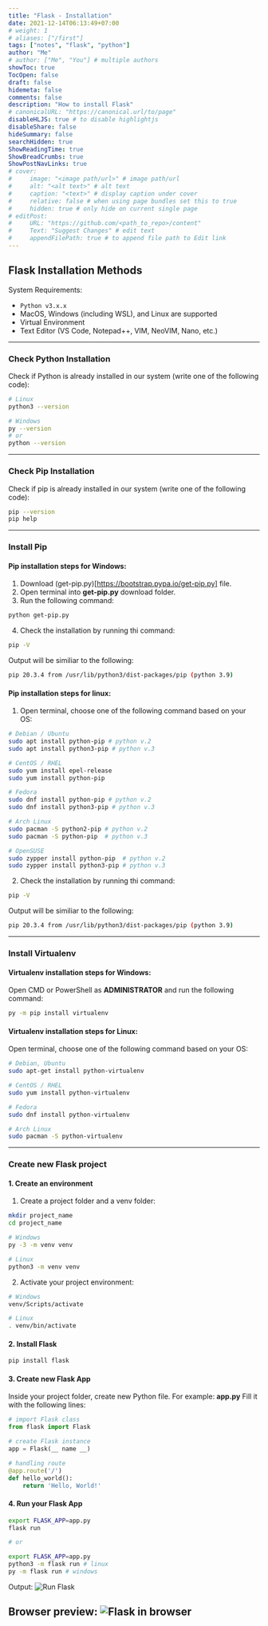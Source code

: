 ```yaml
---
title: "Flask - Installation"
date: 2021-12-14T06:13:49+07:00
# weight: 1
# aliases: ["/first"]
tags: ["notes", "flask", "python"]
author: "Me"
# author: ["Me", "You"] # multiple authors
showToc: true
TocOpen: false
draft: false
hidemeta: false
comments: false
description: "How to install Flask"
# canonicalURL: "https://canonical.url/to/page"
disableHLJS: true # to disable highlightjs
disableShare: false
hideSummary: false
searchHidden: true
ShowReadingTime: true
ShowBreadCrumbs: true
ShowPostNavLinks: true
# cover:
#     image: "<image path/url>" # image path/url
#     alt: "<alt text>" # alt text
#     caption: "<text>" # display caption under cover
#     relative: false # when using page bundles set this to true
#     hidden: true # only hide on current single page
# editPost:
#     URL: "https://github.com/<path_to_repo>/content"
#     Text: "Suggest Changes" # edit text
#     appendFilePath: true # to append file path to Edit link
---
```


## Flask Installation Methods
System Requirements:
* ```Python v3.x.x```
* MacOS, Windows (including WSL), and Linux are supported
* Virtual Environment
* Text Editor (VS Code, Notepad++, VIM, NeoVIM, Nano, etc.)
---

### Check Python Installation
Check if Python is already installed in our system (write one of the following code):
```sh
# Linux
python3 --version

# Windows
py --version
# or
python --version
```
---

### Check Pip Installation
Check if pip is already installed in our system (write one of the following code):
```sh
pip --version
pip help
```
---

### Install Pip
#### Pip installation steps for Windows:
1. Download (get-pip.py)[https://bootstrap.pypa.io/get-pip.py] file.
2. Open terminal into **get-pip.py** download folder.
3. Run the following command:
```sh
python get-pip.py
```
4. Check the installation by running thi command:
```sh
pip -V
```
Output will be similiar to the following:
```sh
pip 20.3.4 from /usr/lib/python3/dist-packages/pip (python 3.9)
```
#### Pip installation steps for linux:
1. Open terminal, choose one of the following command based on your OS:
```sh
# Debian / Ubuntu
sudo apt install python-pip # python v.2
sudo apt install python3-pip # python v.3

# CentOS / RHEL
sudo yum install epel-release
sudo yum install python-pip

# Fedora
sudo dnf install python-pip # python v.2
sudo dnf install python3-pip # python v.3

# Arch Linux
sudo pacman -S python2-pip # python v.2
sudo pacman -S python-pip  # python v.3

# OpenSUSE
sudo zypper install python-pip	# python v.2
sudo zypper install python3-pip	# python v.3
```
2. Check the installation by running thi command:
```sh
pip -V
```
Output will be similiar to the following:
```sh
pip 20.3.4 from /usr/lib/python3/dist-packages/pip (python 3.9)
```
---

### Install Virtualenv
#### Virtualenv installation steps for Windows:
Open CMD or PowerShell as **ADMINISTRATOR** and run the following command:
```bash
py -m pip install virtualenv
```

#### Virtualenv installation steps for Linux:
Open terminal, choose one of the following command based on your OS:
```bash
# Debian, Ubuntu
sudo apt-get install python-virtualenv

# CentOS / RHEL
sudo yum install python-virtualenv

# Fedora
sudo dnf install python-virtualenv

# Arch Linux
sudo pacman -S python-virtualenv
```
---

### Create new Flask project
#### 1. Create an environment
1. Create a project folder and a venv folder:
```bash
mkdir project_name
cd project_name

# Windows
py -3 -m venv venv

# Linux
python3 -m venv venv
```

2. Activate your project environment:
```bash
# Windows
venv/Scripts/activate

# Linux
. venv/bin/activate
```

#### 2. Install Flask 
```bash
pip install flask
```
#### 3. Create new Flask App
Inside your project folder, create new Python file. For example: **app.py**
Fill it with the following lines:
```python
# import Flask class
from flask import Flask 

# create Flask instance 
app = Flask(__ name __)

# handling route
@app.route('/')
def hello_world():
    return 'Hello, World!'
```

#### 4. Run your Flask App
```bash
export FLASK_APP=app.py
flask run

# or

export FLASK_APP=app.py
python3 -m flask run # linux
py -m flask run # windows
```

Output:
![Run Flask](/images/flask_run.png#center)

Browser preview:
![Flask in browser](/images/flask_run_browser.png#center)
---